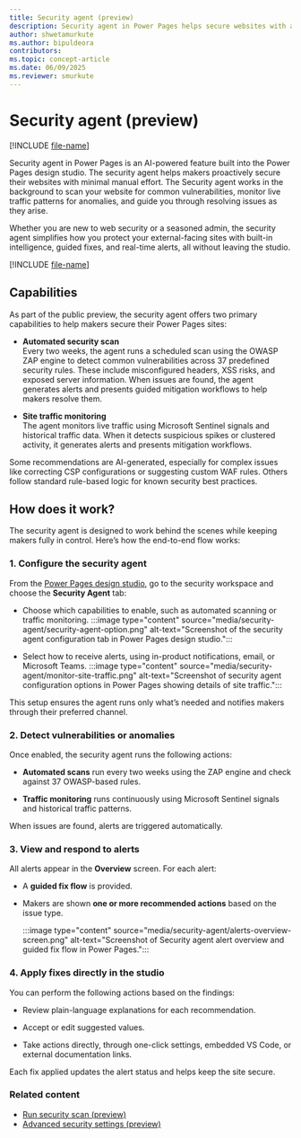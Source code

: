```yaml
---
title: Security agent (preview)
description: Security agent in Power Pages helps secure websites with automated vulnerability scans, real-time traffic monitoring, and guided mitigation workflows.
author: shwetamurkute
ms.author: bipuldeora
contributors:
ms.topic: concept-article
ms.date: 06/09/2025
ms.reviewer: smurkute
---
```


# Security agent (preview)

[!INCLUDE [file-name](~/../shared-content/shared/preview-includes/preview-banner.md)]

Security agent in Power Pages is an AI-powered feature built into the Power Pages design studio. The security agent helps makers proactively secure their websites with minimal manual effort. The Security agent works in the background to scan your website for common vulnerabilities, monitor live traffic patterns for anomalies, and guide you through resolving issues as they arise.

Whether you are new to web security or a seasoned admin, the security agent simplifies how you protect your external-facing sites with built-in intelligence, guided fixes, and real-time alerts, all without leaving the studio.

[!INCLUDE [file-name](~/../shared-content/shared/preview-includes/preview-note-pp.md)]

## Capabilities

As part of the public preview, the security agent offers two primary capabilities to help makers secure their Power Pages sites:

- **Automated security scan**  
  Every two weeks, the agent runs a scheduled scan using the OWASP ZAP engine to detect common vulnerabilities across 37 predefined security rules. These include misconfigured headers, XSS risks, and exposed server information. When issues are found, the agent generates alerts and presents guided mitigation workflows to help makers resolve them.

- **Site traffic monitoring**  
  The agent monitors live traffic using Microsoft Sentinel signals and historical traffic data. When it detects suspicious spikes or clustered activity, it generates alerts and presents mitigation workflows.

Some recommendations are AI-generated, especially for complex issues like correcting CSP configurations or suggesting custom WAF rules. Others follow standard rule-based logic for known security best practices.

## How does it work?

The security agent is designed to work behind the scenes while keeping makers fully in control. Here’s how the end-to-end flow works:

### 1. Configure the security agent

From the [Power Pages design studio](https://make.powerpages.microsoft.com), go to the security workspace and choose the **Security Agent** tab:

- Choose which capabilities to enable, such as automated scanning or traffic monitoring.
  :::image type="content" source="media/security-agent/security-agent-option.png" alt-text="Screenshot of the security agent configuration tab in Power Pages design studio.":::

- Select how to receive alerts, using in-product notifications, email, or Microsoft Teams.
  :::image type="content" source="media/security-agent/monitor-site-traffic.png" alt-text="Screenshot of security agent configuration options in Power Pages showing details of site traffic.":::

This setup ensures the agent runs only what’s needed and notifies makers through their preferred channel.

### 2. Detect vulnerabilities or anomalies

Once enabled, the security agent runs the following actions:

- **Automated scans** run every two weeks using the ZAP engine and check against 37 OWASP-based rules.

- **Traffic monitoring** runs continuously using Microsoft Sentinel signals and historical traffic patterns.

When issues are found, alerts are triggered automatically.

### 3. View and respond to alerts

All alerts appear in the **Overview** screen. For each alert:

- A **guided fix flow** is provided.

- Makers are shown **one or more recommended actions** based on the issue type.

  :::image type="content" source="media/security-agent/alerts-overview-screen.png" alt-text="Screenshot of Security agent alert overview and guided fix flow in Power Pages.":::

### 4. Apply fixes directly in the studio

You can perform the following actions based on the findings:

- Review plain-language explanations for each recommendation.

- Accept or edit suggested values.

- Take actions directly, through one-click settings, embedded VS Code, or external documentation links.

Each fix applied updates the alert status and helps keep the site secure.

### Related content

- [Run security scan (preview)](security-scan.md)
- [Advanced security settings (preview)](/power-pages/getting-started/use-security-workspace)
